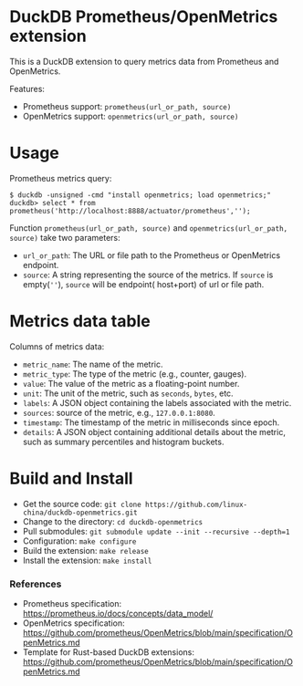 DuckDB Prometheus/OpenMetrics extension
========================================

This is a DuckDB extension to query metrics data from Prometheus and OpenMetrics.

Features:

- Prometheus support: `prometheus(url_or_path, source)`
- OpenMetrics support: `openmetrics(url_or_path, source)`

# Usage

Prometheus metrics query:

```
$ duckdb -unsigned -cmd "install openmetrics; load openmetrics;"
duckdb> select * from prometheus('http://localhost:8888/actuator/prometheus','');
```

Function `prometheus(url_or_path, source)` and `openmetrics(url_or_path, source)` take two parameters:

- `url_or_path`: The URL or file path to the Prometheus or OpenMetrics endpoint.
- `source`: A string representing the source of the metrics. If `source` is empty(`''`), `source` will be endpoint(
  host+port) of url or file path.

# Metrics data table

Columns of metrics data:

- `metric_name`: The name of the metric.
- `metric_type`: The type of the metric (e.g., counter, gauges).
- `value`: The value of the metric as a floating-point number.
- `unit`: The unit of the metric, such as `seconds`, `bytes`, etc.
- `labels`: A JSON object containing the labels associated with the metric.
- `sources`: source of the metric, e.g., `127.0.0.1:8080`.
- `timestamp`: The timestamp of the metric in milliseconds since epoch.
- `details`: A JSON object containing additional details about the metric, such as summary percentiles and histogram
  buckets.

# Build and Install

- Get the source code: `git clone https://github.com/linux-china/duckdb-openmetrics.git`
- Change to the directory: `cd duckdb-openmetrics`
- Pull submodules: `git submodule update --init --recursive --depth=1`
- Configuration: `make configure`
- Build the extension: `make release`
- Install the extension: `make install`

### References

* Prometheus specification: https://prometheus.io/docs/concepts/data_model/
* OpenMetrics specification: https://github.com/prometheus/OpenMetrics/blob/main/specification/OpenMetrics.md
* Template for Rust-based DuckDB
  extensions: https://github.com/prometheus/OpenMetrics/blob/main/specification/OpenMetrics.md
